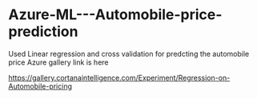 # Azure-ML---Automobile-price-prediction

Used Linear regression and cross validation for predcting the automobile price
Azure gallery link is here

https://gallery.cortanaintelligence.com/Experiment/Regression-on-Automobile-pricing
